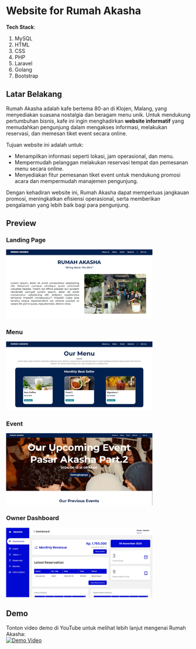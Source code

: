 # Website for Rumah Akasha

**Tech Stack**:
1. MySQL
2. HTML
3. CSS
4. PHP
5. Laravel
6. Golang
7. Bootstrap

## Latar Belakang
Rumah Akasha adalah kafe bertema 80-an di Klojen, Malang, yang menyediakan suasana nostalgia dan beragam menu unik. Untuk mendukung pertumbuhan bisnis, kafe ini ingin menghadirkan **website informatif** yang memudahkan pengunjung dalam mengakses informasi, melakukan reservasi, dan memesan tiket event secara online.

Tujuan website ini adalah untuk:
- Menampilkan informasi seperti lokasi, jam operasional, dan menu.
- Mempermudah pelanggan melakukan reservasi tempat dan pemesanan menu secara online.
- Menyediakan fitur pemesanan tiket event untuk mendukung promosi acara dan mempermudah manajemen pengunjung.

Dengan kehadiran website ini, Rumah Akasha dapat memperluas jangkauan promosi, meningkatkan efisiensi operasional, serta memberikan pengalaman yang lebih baik bagi para pengunjung.

## Preview

### Landing Page
<img src="https://github.com/1ELo/RumahAkasha/blob/main/home1.jpg" alt="Landing Page" width="400"/>

### Menu
<img src="https://github.com/1ELo/RumahAkasha/blob/main/menu1.jpg" alt="Menu" width="400"/>

### Event
<img src="https://github.com/1ELo/RumahAkasha/blob/main/event1.jpg" alt="Event" width="400"/>

### Owner Dashboard
<img src="https://github.com/1ELo/RumahAkasha/blob/main/owner_dashboard.jpg" alt="Owner Dashboard" width="400"/>

## Demo
Tonton video demo di YouTube untuk melihat lebih lanjut mengenai Rumah Akasha:  
[![Demo Video](https://img.youtube.com/vi/G2NcfM0tQg8/0.jpg)](https://youtu.be/G2NcfM0tQg8?si=W6hl5Z1JJS6PgQDZ)
